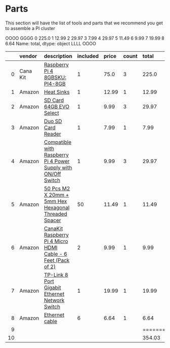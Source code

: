 # Parts

This section will have the list of tools and parts that we recommend you get to assemble a PI cluster

<!-- parts list is generted with bin/parts.py do creat your own parts list first-->

<!--PARTS-->
OOOO
GGGG 0   225.0
1   12.99
2   29.97
3    7.99
4   29.97
5   11.49
6    9.99
7   19.99
8    6.64
Name: total, dtype: object
LLLL
OOOO

|    | vendor   | description                                                                                                                                                                                                                                                                                                                                                                                                                                                                                                                   | included   | price   | count   | total    | comment                   | image                                                                              |
|---:|:---------|:------------------------------------------------------------------------------------------------------------------------------------------------------------------------------------------------------------------------------------------------------------------------------------------------------------------------------------------------------------------------------------------------------------------------------------------------------------------------------------------------------------------------------|:-----------|:--------|:--------|:---------|:--------------------------|:-----------------------------------------------------------------------------------|
|  0 | Cana Kit | [Raspberry Pi 4 8GBSKU: PI4-8GB](https://www.canakit.com/raspberry-pi-4-8gb.html?defpid=4630)                                                                                                                                                                                                                                                                                                                                                                                                                                 | 1          | 75.0    | 3       | 225.0    |                           | ![](https://images-na.ssl-images-amazon.com/images/I/71XIid%2BfQIL._AC_UL115_.jpg) |
|  1 | Amazon   | [Heat Sinks](https://www.amazon.com/dp/B082RT8CMS/ref=sspa_dk_detail_1?psc=1&pd_rd_i=B082RT8CMS&pd_rd_w=3exm1&pf_rd_p=7d37a48b-2b1a-4373-8c1a-bdcc5da66be9&pd_rd_wg=X8rdX&pf_rd_r=QJYGCRZD3HBP38TH3VZK&pd_rd_r=52cc97b3-1cf0-4402-ba98-0b7d8d5f8649&spLa=ZW5jcnlwdGVkUXVhbGlmaWVyPUFUNzNXRU1BTFk3OUsmZW5jcnlwdGVkSWQ9QTA1NTE5NzEyME1EUFk4QVAxMTMmZW5jcnlwdGVkQWRJZD1BMDc2NDQ1MDNLTVhaWE5US0xEMUMmd2lkZ2V0TmFtZT1zcF9kZXRhaWwmYWN0aW9uPWNsaWNrUmVkaXJlY3QmZG9Ob3RMb2dDbGljaz10cnVl)                                            | 1          | 12.99   | 1       | 12.99    |                           | ![](https://images-na.ssl-images-amazon.com/images/I/71falXitXBL._AC_UL115_.jpg)   |
|  2 | Amazon   | [SD Card 64GB EVO Select](https://www.amazon.com/SAMSUNG-Select-microSDXC-Adapter-MB-ME64HA/dp/B08879MG33/ref=sr_1_2?dchild=1&keywords=sd+cards&qid=1604598396&refinements=p_n_feature_two_browse-bin%3A6518305011%2Cp_89%3APNY%7CSAMSUNG%7CSanDisk&rnid=2528832011&s=pc&sr=1-2)                                                                                                                                                                                                                                              | 1          | 9.99    | 3       | 29.97    |                           | ![](https://images-na.ssl-images-amazon.com/images/I/81T-dh3PhUL._AC_UL115_.jpg)   |
|  3 | Amazon   | [Duo SD Card Reader](https://www.amazon.com/dp/B07VB6C3QJ/ref=twister_B07VFBX16H?_encoding=UTF8&psc=1)                                                                                                                                                                                                                                                                                                                                                                                                                        | 1          | 7.99    | 1       | 7.99     |                           | ![](https://images-na.ssl-images-amazon.com/images/I/51EWYgXoZ8L._AC_UL115_.jpg)   |
|  4 | Amazon   | [Compatible with Raspberry Pi 4 Power Supply with ON/Off Switch](https://www.amazon.com/UCTRONICS-Raspberry-Supply-Charger-Adapter/dp/B08C9VYLLK/ref=pd_sbs_20?pd_rd_w=gD9Fs&pf_rd_p=c52600a3-624a-4791-b4c4-3b112e19fbbc&pf_rd_r=KDH6QB1D5CP7S9TRPMCW&pd_rd_r=4e1b31d9-4bd7-4029-8003-cffb9dd23c84&pd_rd_wg=NfsSJ&pd_rd_i=B08C9VYLLK&psc=1)                                                                                                                                                                                  | 1          | 9.99    | 3       | 29.97    |                           | ![](https://images-na.ssl-images-amazon.com/images/I/61zbBFZW1iL._AC_UL115_.jpg)   |
|  5 | Amazon   | [50 Pcs M2 X 20mm + 5mm Hex Hexagonal Threaded Spacer](https://www.amazon.com/20mm-Hexagonal-Threaded-Spacer-Support/dp/B00FH8AB8Q/ref=sr_1_1?dchild=1&keywords=50pcs+m2+x+20mm+%2B+5mm+hex+hexagonal+threaded&qid=1613164621&s=instant-video&sr=1-1)                                                                                                                                                                                                                                                                         | 50         | 11.49   | 1       | 11.49    | fit very good, a bit thin | ![](https://images-na.ssl-images-amazon.com/images/I/51MfVTSrZWL._AC_SL1100_.jpg)  |
|  6 | Amazon   | [CanaKit Raspberry Pi 4 Micro HDMI Cable - 6 Feet (Pack of 2)](https://www.amazon.com/CanaKit-Raspberry-Micro-HDMI-Cable/dp/B07TTKD38N/ref=sr_1_1?dchild=1&keywords=CanaKit+Premium+Raspberry+Pi+4+Micro+HDMI+Cable+-+6+Feet&qid=1613164997&s=instant-video&sr=1-1)                                                                                                                                                                                                                                                           | 2          | 9.99    | 1       | 9.99     |                           | ![](https://images-na.ssl-images-amazon.com/images/I/51yE14NxDLL._AC_UL115_.jpg)   |
|  7 | Amazon   | [TP-Link 8 Port Gigabit Ethernet Network Switch](https://www.amazon.com/Ethernet-Splitter-Optimization-Unmanaged-TL-SG108/dp/B00A121WN6/ref=sxin_0_ac_d_pm?ac_md=1-0-VW5kZXIgJDI1-ac_d_pm&crid=24HQ4WYMS87EK&cv_ct_cx=network+switch+8+port+gigabit&keywords=network+switch+8+port+gigabit&pd_rd_i=B00A121WN6&pd_rd_r=ca9eca7c-5023-40a5-96de-63e0d33307ec&pd_rd_w=7KFIO&pd_rd_wg=Me9bz&pf_rd_p=ef07af27-e48f-451d-ab63-8b6b216a0bc3&pf_rd_r=9TJZ9PHMZF52FTYN9PNX&psc=1&qid=1579098368&sprefix=network+switch%5C%2Caps%2C150) | 1          | 19.99   | 1       | 19.99    |                           | ![](https://images-na.ssl-images-amazon.com/images/I/71%2BbqPCPpIL._AC_UL115_.jpg) |
|  8 | Amazon   | [Ethernet cable](https://www.amazon.com/Cat-Ethernet-Cable-White-Connectors/dp/B01IQWGRPU/ref=sr_1_3?dchild=1&keywords=network+cable&qid=1604589880&refinements=p_n_feature_keywords_three_browse-bin%3A7070221011&rnid=5462369011&s=pc&sr=1-3)                                                                                                                                                                                                                                                                               | 6          | 6.64    | 1       | 6.64     |                           | ![](https://images-na.ssl-images-amazon.com/images/I/71YTQEXpoKL._AC_UL115_.jpg)   |
|  9 |          |                                                                                                                                                                                                                                                                                                                                                                                                                                                                                                                               |            |         |         | ======== |                           |                                                                                    |
| 10 |          |                                                                                                                                                                                                                                                                                                                                                                                                                                                                                                                               |            |         |         | 354.03   |                           |                                                                                    |

<!--PARTS-->












